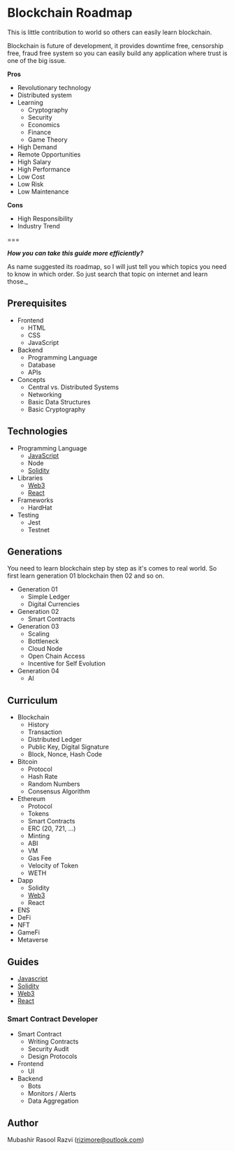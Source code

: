 # Blockchain Roadmap
This is little contribution to world so others can easily learn blockchain.

Blockchain is future of development, it provides downtime free, censorship free, fraud free system so you can easily build any application where trust is one of the big issue.

**Pros**  
- Revolutionary technology
- Distributed system
- Learning
  - Cryptography
  - Security
  - Economics
  - Finance
  - Game Theory
- High Demand
- Remote Opportunities
- High Salary
- High Performance
- Low Cost
- Low Risk
- Low Maintenance

**Cons**
- High Responsibility
- Industry Trend

===

**_How you can take this guide more efficiently?_**

As name suggested its roadmap, so I will just tell you which topics you need to know in which order. So just search that topic on internet and learn those._

## Prerequisites
- Frontend
  - HTML
  - CSS
  - JavaScript
- Backend
  - Programming Language
  - Database
  - APIs
- Concepts
  - Central vs. Distributed Systems
  - Networking
  - Basic Data Structures
  - Basic Cryptography

## Technologies
- Programming Language
  - [JavaScript](guides/JAVASCRIPT.md)
  - Node
  - [Solidity](guides/SOLIDITY.md)
- Libraries
  - [Web3](guides/WEB3.md)
  - [React](guides/REACT.md)
- Frameworks
  - HardHat
- Testing
  - Jest
  - Testnet

## Generations
You need to learn blockchain step by step as it's comes to real world. So first learn generation 01 blockchain then 02 and so on.

- Generation 01
  - Simple Ledger
  - Digital Currencies
- Generation 02
  - Smart Contracts
- Generation 03
  - Scaling
  - Bottleneck
  - Cloud Node
  - Open Chain Access
  - Incentive for Self Evolution
- Generation 04
  - AI

## Curriculum
- Blockchain
  - History
  - Transaction
  - Distributed Ledger
  - Public Key, Digital Signature
  - Block, Nonce, Hash Code
- Bitcoin
  - Protocol
  - Hash Rate
  - Random Numbers
  - Consensus Algorithm
- Ethereum
  - Protocol
  - Tokens
  - Smart Contracts
  - ERC (20, 721, ...)
  - Minting
  - ABI
  - VM
  - Gas Fee
  - Velocity of Token
  - WETH
- Dapp
  - Solidity
  - [Web3](guides/WEB3.md)
  - React
- ENS
- DeFi
- NFT
- GameFi
- Metaverse

## Guides
- [Javascript](guides/JAVASCRIPT.md)
- [Solidity](guides/SOLIDITY.md)
- [Web3](guides/WEB3.md)
- [React](guides/REACT.md)

### Smart Contract Developer
- Smart Contract
  - Writing Contracts
  - Security Audit
  - Design Protocols
- Frontend
  - UI
- Backend
  - Bots
  - Monitors / Alerts
  - Data Aggregation

## Author
Mubashir Rasool Razvi (<rizimore@outlook.com>)
